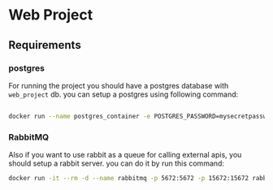 # Web Project

## Requirements

### postgres

For running the project you should have a postgres database with `web_project` db. you can setup a postgres using following command:
```bash

docker run --name postgres_container -e POSTGRES_PASSWORD=mysecretpassword -d -p 5432:5432 -v postgres_data:/var/lib/postgresql/data postgres
```

### RabbitMQ
Also if you want to use rabbit as a queue for calling external apis, you should setup a rabbit server. you can do it by run this command:
```bash
docker run -it --rm -d --name rabbitmq -p 5672:5672 -p 15672:15672 rabbitmq:3.13-management
```

